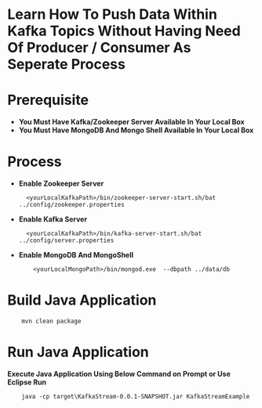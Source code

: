 # Learn How To Push Data Within Kafka Topics Without Having Need Of Producer / Consumer As Seperate Process

# Prerequisite
- **You Must Have Kafka/Zookeeper Server Available In Your Local Box**
- **You Must Have MongoDB And Mongo Shell Available In Your Local Box**

# Process

- **Enable Zookeeper Server**
    
        <yourLocalKafkaPath>/bin/zookeeper-server-start.sh/bat ../config/zookeeper.properties

- **Enable Kafka Server**

        <yourLocalKafkaPath>/bin/kafka-server-start.sh/bat ../config/server.properties

- **Enable MongoDB And MongoShell**

          <yourLocalMongoPath>/bin/mongod.exe  --dbpath ../data/db

# Build Java Application 

        mvn clean package

# Run Java Application
**Execute Java Application Using Below Command on Prompt or Use Eclipse Run**
    

        java -cp target\KafkaStream-0.0.1-SNAPSHOT.jar KafkaStreamExample